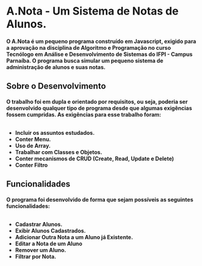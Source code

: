 <h1> A.Nota - Um Sistema de Notas de Alunos.</h1>
<h4>O A.Nota é um pequeno programa construído em Javascript, exigido para a aprovação na disciplina de Algoritmo e Programação no curso Tecnólogo em Análise e Desenvolvimento de Sistemas do IFPI - Campus Parnaíba. O programa busca simular um pequeno sistema de administração de alunos e suas notas.</h4>

<h2>Sobre o Desenvolvimento</h2>
<h4>O trabalho foi em dupla e orientado por requisitos, ou seja, poderia ser desenvolvido qualquer tipo de programa desde que algumas exigências fossem cumpridas. As exigências para esse trabalho foram:
    <ul>
        <br><li>Incluir os assuntos estudados.</li>
        <li>Conter Menu.</li>
        <li>Uso de Array.</li>
        <li>Trabalhar com Classes e Objetos.</li>
        <li>Conter mecanismos de CRUD (Create, Read, Update e Delete)</li>
        <li>Conter Filtro</li>
    </ul>
</h4>

<h2>Funcionalidades</h2>
<h4>O programa foi desenvolvido de forma que sejam possíveis as seguintes funcionalidades:
    <ul>
        <br><li>Cadastrar Alunos.</li>
        <li>Exibir Alunos Cadastrados.</li>
        <li>Adicionar Outra Nota a um Aluno já Existente.</li>
        <li>Editar a Nota de um Aluno</li>
        <li>Remover um Aluno.</li>
        <li>Filtrar por Nota.</li>
    </ul>
</h4>
